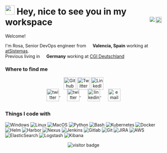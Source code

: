 <h1>
  <img src="https://emojis.slackmojis.com/emojis/images/1531849430/4246/blob-sunglasses.gif?1531849430" width="30"/> 
    Hey, nice to see you in my workspace 
  <a href="readme-spanish" > 
    <img src="https://image.flaticon.com/icons/svg/197/197593.svg" width="20" align="right" />
    <img src="https://img.shields.io/badge/Readme Lenguaje-d80028.svg?style=flat" align="right" />
  </a>
</h1>

<div><p>Welcome! </br>

I'm Rosa, Senior DevOps engineer from <img src="https://image.flaticon.com/icons/svg/197/197593.svg" width="13"/> <b>Valencia, Spain</b> working at <a href="https://www.atsistemas.com/en">atSistemas</a>. </br>
Previous living in <img src="https://image.flaticon.com/icons/svg/197/197571.svg" width="13"/> <b>Germany</b> working at <a href="https://www.de.cgi.com/de">CGI Deutschland</a>
</p></div>


<h3>Where to find me</h3>
<p align="center">
  <a href="https://github.com/thmsgbrt" target="_blank"><img alt="Github" src="https://www.iconsdb.com/icons/preview/black/github-8-xxl.png" width="40" /></a>
  <a href="https://twitter.com/Guibz16" target="_blank"><img alt="Twitter" src="https://www.iconsdb.com/icons/preview/black/twitter-3-xxl.png" width="40" /></a> 
  <a href="https://www.linkedin.com/in/thomas-guibert" target="_blank"><img alt="LinkedIn" src="https://www.iconsdb.com/icons/preview/black/linkedin-3-xxl.png" width="40" /</a>
</p>
  
<p align="center" style="margin: -20px 0 30px">
   <a href="https://twitter.com/aralroca" target="_blank" style='margin-right:10px'>
    <img align="center" src="https://www.iconsdb.com/icons/preview/black/github-8-xxl.png" alt="twitter" height="40px" width="40px" />
  </a>
  &nbsp;&nbsp;
  <a href="https://stackoverflow.com/users/4467741/aral-roca" target="_blank" style='margin-right:10px'>
    <img align="center" src="https://www.iconsdb.com/icons/preview/black/twitter-3-xxl.png" alt="twitter" height="40px" width="40px" />
  </a>
  &nbsp;&nbsp;
  <a href="https://www.linkedin.com/in/aral-roca-gomez-3b536bb1/" target="_blank" style='margin-right:10px'>
    <img align="center" src="https://www.iconsdb.com/icons/preview/black/linkedin-3-xxl.png" alt="linkedin" height="40px" width="40px" />
  </a>
  &nbsp;&nbsp;
  <a href="mailto:contact@aralroca.com" target="_blank">
    <img align="center" src="https://image.flaticon.com/icons/svg/59/59069.svg" alt="email" height="40px" width="40px" />
  </a>
</p>


<h3>Things I code with</h3>
<p>
  <img alt="Windows" src="https://img.shields.io/badge/-Windows-0078D6?style=flat-square&logo=windows&logoColor=white" />
  <img alt="Linux" src="https://img.shields.io/badge/-Linux-000000?style=flat-square&logo=linux&logoColor=white" />
  <img alt="MacOS" src="https://img.shields.io/badge/-MacOS-999999?style=flat-square&logo=apple&logoColor=white" />
  <img alt="Python" src="https://img.shields.io/badge/-Python-3776AB?style=flat-square&logo=python&logoColor=white" />
  <img alt="Bash" src="https://img.shields.io/badge/-Bash-4EAA25?style=flat-square&logo=gnu-bash&logoColor=white" />
  <img alt="Kubernetes" src="https://img.shields.io/badge/-Kubernetes-326CE5?style=flat-square&logo=Kubernetes&logoColor=white" />
  <img alt="Docker" src="https://img.shields.io/badge/-Docker-2496ED?style=flat-square&logo=Docker&logoColor=white" />
  <img alt="Helm" src="https://img.shields.io/badge/-Helm-277A9F?style=flat-square&logo=helm&logoColor=white" />
  <img alt="Harbor" src="https://img.shields.io/badge/-Harbor-4A00D8?style=flat-square&logo=Harbor&logoColor=white" />
  <img alt="Nexus" src="https://img.shields.io/badge/-Nexus-45b8d8?style=flat-square&logo=react&logoColor=white" />
  <img alt="Jenkins" src="https://img.shields.io/badge/-Jenkins-D24939?style=flat-square&logo=jenkins&logoColor=white" />
  <img alt="Gitlab" src="https://img.shields.io/badge/-Gitlab-FCA121?style=flat-square&logo=gitlab&logoColor=white" />
  <img alt="Git" src="https://img.shields.io/badge/-Git-F05032?style=flat-square&logo=git&logoColor=white" />
  <img alt="JIRA" src="https://img.shields.io/badge/-JIRA-0052CC?style=flat-square&logo=jira&logoColor=white" />
  <img alt="AWS" src="https://img.shields.io/badge/-AWS-232F3E?style=flat-square&logo=amazon-aws&logoColor=white" />
  <img alt="ElasticSearch" src="https://img.shields.io/badge/-ElasticSearch-19bcb1?style=flat-square&logo=elasticsearch&logoColor=white" />
  <img alt="Logstash" src="https://img.shields.io/badge/-Logstash-8a7200?style=flat-square&logo=logstash&logoColor=white" />
  <img alt="Kibana" src="https://img.shields.io/badge/-Kibana-ef4f9a?style=flat-square&logo=kibana&logoColor=white" />
</p>




<p  align="center">
<!--<img src="https://visitor-badge.glitch.me/badge?page_id=halfrost.halfrost" alt="visitor badge"/>-->
<img src="https://visitor-badge.laobi.icu/badge?page_id=roxcarpio.roxcarpio" alt="visitor badge"/>       
</p>


<!--
**roxcarpio/roxcarpio** is a ✨ _special_ ✨ repository because its `README.md` (this file) appears on your GitHub profile.

Here are some ideas to get you started:

- 🔭 I’m currently working on ...
- 🌱 I’m currently learning ...
- 👯 I’m looking to collaborate on ...
- 🤔 I’m looking for help with ...
- 💬 Ask me about ...
- 📫 How to reach me: ...
- 😄 Pronouns: ...
- ⚡ Fun fact: ...
-->
